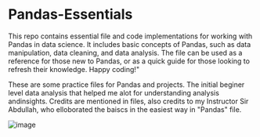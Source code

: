 # Pandas-Essentials
This repo contains essential file and code implementations for working with Pandas in data science. It includes basic concepts of Pandas, such as data manipulation, data cleaning, and data analysis. The file can be used as a reference for those new to Pandas, or as a quick guide for those looking to refresh their knowledge. Happy coding!"

These are some practice files for Pandas and projects. The initial beginer level data analysis that helped me alot for understanding analysis andinsights. 
Credits are mentioned in files, also credits to my Instructor  Sir Abdullah, who elloborated the baiscs in the easiest way in "Pandas" file.


![image](https://user-images.githubusercontent.com/81038112/234298207-54881625-18e0-4f6f-93f3-c84ae2845c3c.png)
